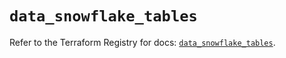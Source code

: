# `data_snowflake_tables`

Refer to the Terraform Registry for docs: [`data_snowflake_tables`](https://registry.terraform.io/providers/snowflake-labs/snowflake/0.85.0/docs/data-sources/tables).

